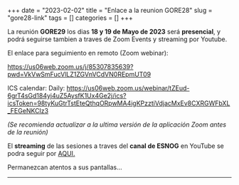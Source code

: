 +++ 
date = "2023-02-02"
title = "Enlace a la reunion GORE28"
slug = "gore28-link" 
tags = []
categories = []
+++

La reunión __GORE29__ los dias  __18 y 19 de Mayo de 2023__ será __presencial__, y podrá seguirse tambien a traves de Zoom Events y streaming por Youtube.

El enlace para seguimiento en remoto (Zoom webinar):

https://us06web.zoom.us/j/85307835639?pwd=VkVwSmFucVlLZ1ZGVnVCdVN0REpmUT09

ICS calendar: 
Daily: https://us06web.zoom.us/webinar/tZEud-6grT4sGd184yj4uZ5AysfK1Ux4Ge2j/ics?icsToken=98tyKuGtrTstEteQthqORpwMA4igKPzztiVdjacMxEv8CXRGWFbXL_FEGeNKCIz3

_(Se recomienda actualizar a la ultima versión de la aplicación Zoom antes de la reunión)_

El __streaming__ de las sesiones a traves del __canal de ESNOG__ en YouTube se podra seguir por [AQUI.](https://www.youtube.com/channel/UCgepgTRLFH3UGi4BGDN53cQ/live)

Permanezcan atentos a sus pantallas...

---------------------------
